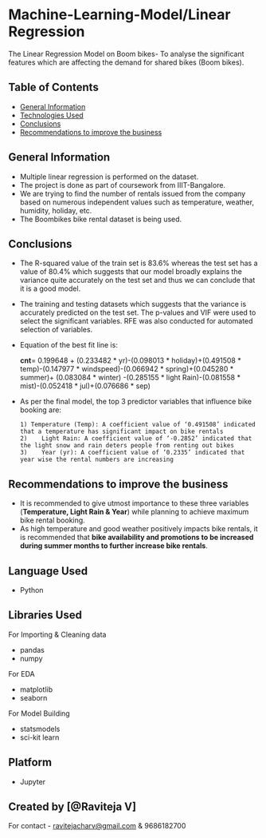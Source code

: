 # Machine-Learning-Model/Linear Regression
The Linear Regression Model on Boom bikes- To analyse the significant features which are affecting the demand for shared bikes (Boom bikes).
 

## Table of Contents
* [General Information](#general-information)
* [Technologies Used](#technologies-used)
* [Conclusions](#conclusions)
* [Recommendations to improve the business](#recommendations-to-improve-the-business)

<!-- You can include any other section that is pertinent to your problem -->

## General Information
- Multiple linear regression is performed on the dataset.
- The project is done as part of coursework from IIIT-Bangalore. 
- We are trying to find the number of rentals issued from the company based on numerous independent values such as temperature, weather, humidity, holiday, etc. 
- The Boombikes bike rental dataset is being used. 

<!-- You don't have to answer all the questions - just the ones relevant to your project. -->

## Conclusions
- The R-squared value of the train set is 83.6% whereas the test set has a value of 80.4% which suggests that our model broadly explains the variance quite accurately on the test set and thus we can conclude that it is a good model.
- The training and testing datasets which suggests that the variance is accurately predicted on the test set. The p-values and VIF were used to select the significant variables. RFE was also conducted for automated selection of variables.
- Equation of the best fit line is: 
  
  **cnt**= 0.199648 + (0.233482 * yr)-(0.098013 * holiday)+(0.491508 * temp)-(0.147977 * windspeed)-(0.066942 * spring)+(0.045280 * summer)+ (0.083084 * winter)
       -(0.285155 * light Rain)-(0.081558 * mist)-(0.052418 * jul)+(0.076686 * sep)
- As per the final model, the top 3 predictor variables that influence bike booking are:

      1) Temperature (Temp): A coefficient value of ‘0.491508’ indicated that a temperature has significant impact on bike rentals
      2)	Light Rain: A coefficient value of ‘-0.2852’ indicated that the light snow and rain deters people from renting out bikes
      3)	Year (yr): A coefficient value of ‘0.2335’ indicated that year wise the rental numbers are increasing

## Recommendations to improve the business
-	It is recommended to give utmost importance to these three variables (**Temperature, Light Rain & Year**) while planning to achieve maximum bike rental booking.
-	As high temperature and good weather positively impacts bike rentals, it is recommended that **bike availability and promotions to be increased during summer months to further increase bike rentals**.

<!-- You don't have to answer all the questions - just the ones relevant to your project. -->

## Language Used
- Python

## Libraries Used
For Importing & Cleaning data 
- pandas
- numpy 

For EDA
- matplotlib 
- seaborn 

For Model Building
- statsmodels 
- sci-kit learn

## Platform
- Jupyter

<!-- As the libraries versions keep on changing, it is recommended to mention the version of library used in this project -->

## Created by [@Raviteja V]
For contact - ravitejacharv@gmail.com & 9686182700

<!-- Optional -->
<!-- ## License -->
<!-- This project is open source and available under the [... License](). -->

<!-- You don't have to include all sections - just the one's relevant to your project -->
